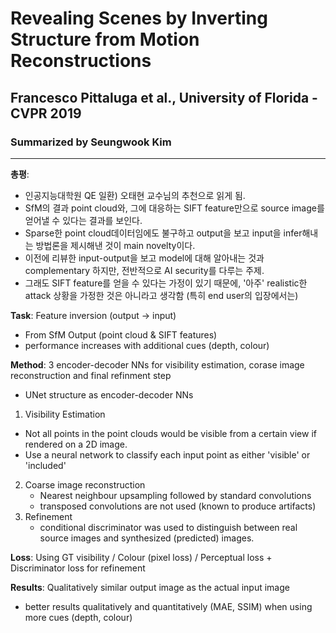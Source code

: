 # Revealing Scenes by Inverting Structure from Motion Reconstructions
## Francesco Pittaluga et al., University of Florida - CVPR 2019
### Summarized by Seungwook Kim
---

**총평**:
* 인공지능대학원 QE 일환) 오태현 교수님의 추천으로 읽게 됨.
* SfM의 결과 point cloud와, 그에 대응하는 SIFT feature만으로 source image를 얻어낼 수 있다는 결과를 보인다.
* Sparse한 point cloud데이터임에도 불구하고 output을 보고 input을 infer해내는 방법론을 제시해낸 것이 main novelty이다.
* 이전에 리뷰한 input-output을 보고 model에 대해 알아내는 것과 complementary 하지만, 전반적으로 AI security를 다루는 주제.
* 그래도 SIFT feature를 얻을 수 있다는 가정이 있기 때문에, '아주' realistic한 attack 상황을 가정한 것은 아니라고 생각함 (특히 end user의 입장에서는)

**Task**: Feature inversion (output -> input)
* From SfM Output (point cloud & SIFT features)
* performance increases with additional cues (depth, colour)

**Method**: 3 encoder-decoder NNs for visibility estimation, corase image reconstruction and final refinment step
* UNet structure as encoder-decoder NNs

1. Visibility Estimation
  * Not all points in the point clouds would be visible from a certain view if rendered on a 2D image.
  * Use a neural network to classify each input point as either 'visible' or 'included'
2. Coarse image reconstruction
   * Nearest neighbour upsampling followed by standard convolutions 
   * transposed convolutions are not used (known to produce artifacts)
3. Refinement 
   * conditional discriminator was used to distinguish between real source images and synthesized (predicted) images.

**Loss**: Using GT visibility / Colour (pixel loss) / Perceptual loss + Discriminator loss for refinement

**Results**: Qualitatively similar output image as the actual input image
* better results qualitatively and quantitatively (MAE, SSIM) when using more cues (depth, colour)
